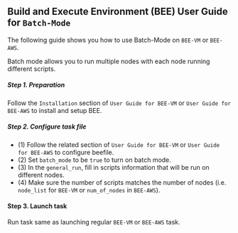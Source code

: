 ## Build and Execute Environment (BEE) User Guide for `Batch-Mode`

The following guide shows you how to use Batch-Mode on `BEE-VM` or `BEE-AWS`.

Batch mode allows you to run multiple nodes with each node running different scripts.

##### Step 1. Preparation
Follow the `Installation` section of `User Guide for BEE-VM` or `User Guide for BEE-AWS` to install and setup BEE.

##### Step 2. Configure task file
* (1) Follow the related section of `User Guide for BEE-VM` or `User Guide for BEE-AWS` to configure beefile.
* (2) Set `batch_mode` to be `true` to turn on batch mode.
* (3) In the `general_run`, fill in scripts information that will be run on different nodes.
* (4) Make sure the number of scripts matches the number of nodes (i.e. `node_list` for `BEE-VM` or `num_of_nodes` in `BEE-AWS`).

#### Step 3. Launch task
Run task same as launching regular `BEE-VM` or `BEE-AWS` task.
